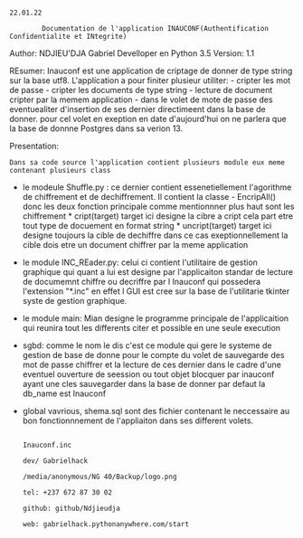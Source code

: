 
                                                                                                                        22.01.22
                                                                
            Documentation de l'application INAUCONF(Authentification Confidentialite et INtegrite)

Author: NDJIEU'DJA Gabriel
Develloper en Python 3.5
Version: 1.1


REsumer:
    Inauconf est une application de criptage de donner de type string sur la base utf8. L'application a pour finiter plusieur utiliter:
        - cripter les mot de passe 
        - cripter les documents de type string 
        - lecture de document cripter par la memem application
        - dans le volet de mote de passe des eventuealiter d'insertion de ses dernier directimeent dans la base de donner. pour cel volet en 
    exeption en date d'aujourd'hui on ne parlera que la base de donnne Postgres dans sa verion 13.


Presentation:

    Dans sa code source l'application contient plusieurs module eux meme contenant plusieurs class 

* le modeule Shuffle.py :
    ce dernier contient essenetiellement l'agorithme de chiffrement et de dechiffrement. Il contient la classe 
        - EncripAll() 
    donc les deux fonction principale comme mentionnner plus haut sont les chiffrement 
            * cript(target)
                target ici designe la cibre a cript cela part etre tout type de docuement en format string
            * uncript(target)
                target ici designe toujours la cible de dechiffre dans ce cas exeptionnellement la cible dois
                etre un document chiffrer par la meme application 


* le module INC_REader.py:
    celui ci contient l'utilitaire de gestion graphique qui quant a lui est designe par l'applicaiton standar de lecture de documemnt 
    chiffre ou decriffre par l Inauconf qui possedera l'extension "*.inc"
    en effet l GUI est cree sur la base de l'utilitarie tkinter syste de gestion graphique.

* le module main:
    Mian designe le programme principale de l'applicaition qui reunira tout les differents citer et possible en une seule execution

* sgbd:
    comme le nom le dis c'est ce module qui gere le systeme de gestion de base de donne pour le compte du volet de sauvegarde 
    des mot de passe chiffrer et la lecture de ces dernier dans le cadre d'une eventuel ouverture de seession ou tout objet blocquer par inauconf ayant une cles sauvegarder dans la base de donner 
    par defaut la db_name est Inauconf

* global vavrious, shema.sql sont des fichier contenant le neccessaire au bon fonctionnnement de l'appliaiton dans ses different volets.

                                                                                                        
                                                                                                        
                                                                                                        
                                                                                                        Inauconf.inc
                                                                                                        dev/ Gabrielhack
                                                                                                        /media/anonymous/NG 40/Backup/logo.png
                                                                                                        tel: +237 672 87 30 02
                                                                                                        github: github/Ndjieudja
                                                                                                        web: gabrielhack.pythonanywhere.com/start



